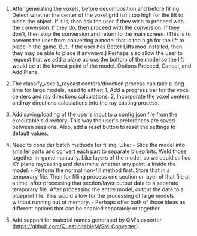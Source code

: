 1. After generating the voxels, before decomposition and before filling. Detect whether the center of the voxel grid isn't too high for the lift to place the object. If it is, then ask the user if they wish to proceed with the conversion. If they do, then proceed with the conversion. If they don't, then stop the conversion and return to the main screen. (This is to prevent the user from converting a model that is too high for the lift to place in the game. But, if the user has Better Lifts mod installed, then they may be able to place it anyways.) Perhaps also allow the user to request that we add a plane across the bottom of the model so the lift would be at the lowest point of the model. Options Proceed, Cancel, and Add Plane.

2. The classify_voxels_raycast centers/direction process can take a long time for large models, need to either:
        1. Add a progress bar for the voxel centers and ray directions calculations.
        2. Incorporate the voxel centers and ray directions calculations into the ray casting process.

3. Add saving/loading of the user's input to a config.json file from the executable's directory. This way the user's preferences are saved between sessions. Also, add a reset button to reset the settings to default values.

4. Need to consider batch methods for filling. Like:
        - Slice the model into smaller parts and convert each part to separate blueprints. Weld those together in-game manually. Like layers of the model, so we could still do XY plane raycasting and determine whether any point is inside the model.
        - Perform the normal non-fill method first. Store that in a temporary file. Then for filling process one section or layer of that file at a time, after processing that section/layer output data to a separate temporary file. After processing the entire model, output the data to a blueprint file. This would allow for the processing of large models without running out of memory.
        - Perhaps offer both of those ideas as different options that can be enabled separately or together. 

5. Add support for material names generated by QM's exporter (https://github.com/QuestionableM/SM-Converter).

